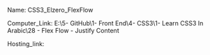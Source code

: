 
Name: CSS3_Elzero_FlexFlow

Computer_Link: E:\5- GitHub\1- Front End\4- CSS3\1- Learn CSS3 In Arabic\28 - Flex Flow - Justify Content

Hosting_link:

